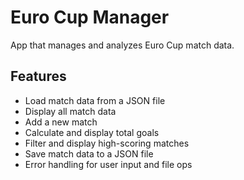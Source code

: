 # Euro Cup Manager

App that manages and analyzes Euro Cup match data.

## Features
- Load match data from a JSON file
- Display all match data
- Add a new match
- Calculate and display total goals
- Filter and display high-scoring matches
- Save match data to a JSON file
- Error handling for user input and file ops
